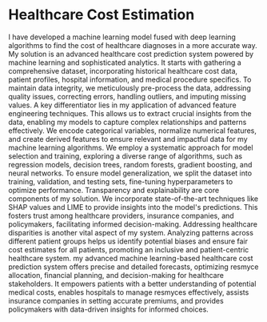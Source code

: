 # Healthcare Cost Estimation
I have developed a machine learning model fused with deep learning algorithms to find the cost of healthcare diagnoses in a more accurate way.
My solution is an advanced healthcare cost prediction system powered by machine learning and sophisticated analytics. It starts with gathering a comprehensive dataset, incorporating historical healthcare cost data, patient profiles, hospital information, and medical procedure specifics. To maintain data integrity, we meticulously pre-process the data, addressing quality issues, correcting errors, handling outliers, and imputing missing values. A key differentiator lies in my application of advanced feature engineering techniques. This allows us to extract crucial insights from the data, enabling my models to capture complex relationships and patterns effectively. We encode categorical variables, normalize numerical features, and create derived features to ensure relevant and impactful data for my machine learning algorithms. We employ a systematic approach for model selection and training, exploring a diverse range of algorithms, such as regression models, decision trees, random forests, gradient boosting, and neural networks. To ensure model generalization, we split the dataset into training, validation, and testing sets, fine-tuning hyperparameters to optimize performance. Transparency and explainability are core components of my solution. We incorporate state-of-the-art techniques like SHAP values and LIME to provide insights into the model's predictions. This fosters trust among healthcare providers, insurance companies, and policymakers, facilitating informed decision-making. Addressing healthcare disparities is another vital aspect of my system. Analyzing patterns across different patient groups helps us identify potential biases and ensure fair cost estimates for all patients, promoting an inclusive and patient-centric healthcare system. my advanced machine learning-based healthcare cost prediction system offers precise and detailed forecasts, optimizing resmyce allocation, financial planning, and decision-making for healthcare stakeholders. It empowers patients with a better understanding of potential medical costs, enables hospitals to manage resmyces effectively, assists insurance companies in setting accurate premiums, and provides policymakers with data-driven insights for informed choices. 
